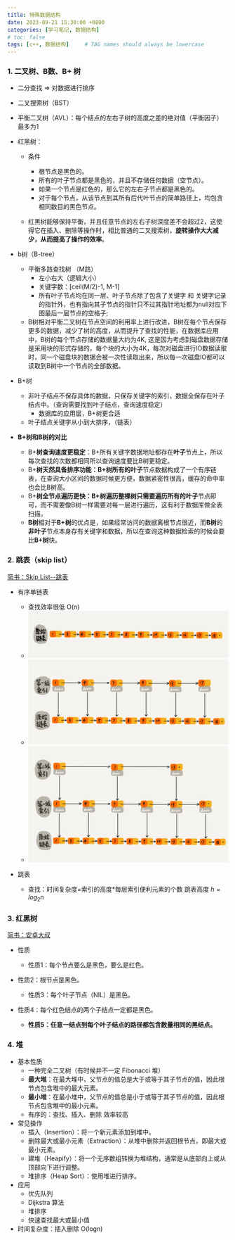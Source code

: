 ```yaml
---
title: 特殊数据结构
date: 2023-09-21 15:30:00 +0800
categories: [学习笔记, 数据结构]
# toc: false
tags: [c++, 数据结构]     # TAG names should always be lowercase
---
```




### 1. 二叉树、B数、B+ 树

- 二分查找  => 对数据进行排序
- 二叉搜索树（BST）

- 平衡二叉树（AVL）：每个结点的左右子树的高度之差的绝对值（平衡因子）最多为1

- 红黑树：

  - 条件
    - 根节点是黑色的。
    - 所有的叶子节点都是黑色的，并且不存储任何数据（空节点）。
    - 如果一个节点是红色的，那么它的左右子节点都是黑色的。
    - 对于每个节点，从该节点到其所有后代叶节点的简单路径上，均包含相同数目的黑色节点。

  - 红黑树能够保持平衡，并且任意节点的左右子树深度差不会超过2，这使得它在插入、删除等操作时，相比普通的二叉搜索树，**旋转操作大大减少，从而提高了操作的效率**。

- b树（B-tree）
  - 平衡多路查找树 （M路）
    - 左小右大（逻辑大小）
    - 关键字数：[ceil(M/2)-1, M-1]
    - 所有叶子节点均在同一层、叶子节点除了包含了关键字 和 关键字记录的指针外，也有指向其子节点的指针只不过其指针地址都为null对应下图最后一层节点的空格子;
  - B树相对平衡二叉树在节点空间的利用率上进行改进，B树在每个节点保存更多的数据，减少了树的高度，从而提升了查找的性能，在数据库应用中，B树的每个节点存储的数据量大约为4K, 这是因为考虑到磁盘数据存储是采用块的形式存储的，每个块的大小为4K，每次对磁盘进行IO数据读取时，同一个磁盘块的数据会被一次性读取出来，所以每一次磁盘IO都可以读取到B树中一个节点的全部数据。
- B+树
  - 非叶子结点不保存具体的数据，只保存关键字的索引，数据全保存在叶子结点中。（查询需要找到叶子结点，查询速度稳定）
    - 数据库的应用层，B+树更合适
  - 叶子结点关键字从小到大排序，（链表）
- **B+树和B树的对比**
  - B+**树查询速度更稳定**：B+所有关键字数据地址都存在**叶子**节点上，所以每次查找的次数都相同所以查询速度要比B树更稳定。
  - B+**树天然具备排序功能：**B+树所有的**叶子**节点数据构成了一个有序链表，在查询大小区间的数据时候更方便，数据紧密性很高，缓存的命中率也会比B树高。
  - B+**树全节点遍历更快：**B+树遍历整棵树只需要遍历所有的**叶子**节点即可，而不需要像B树一样需要对每一层进行遍历，这有利于数据库做全表扫描。
  - **B树**相对于**B+树**的优点是，如果经常访问的数据离根节点很近，而**B树**的**非叶子**节点本身存有关键字和数据，所以在查询这种数据检索的时候会要比**B+树**快。



### 2. 跳表（skip list）

[简书：Skip List--跳表](https://www.jianshu.com/p/9d8296562806)

- 有序单链表 
  - 查找效率很低 O(n)
  - ![跳表：原始链表](/assets/figs/数据结构/webp0.png)
  - ![跳表：一级索引](/assets/figs/数据结构/webp1.png)
  - ![跳表：二级索引](/assets/figs/数据结构/webp2.png)

- 跳表
  - 查找：时间复杂度=索引的高度*每层索引便利元素的个数 跳表高度 $h=log_2n$

### 3. 红黑树

[简书：安卓大叔](https://www.jianshu.com/p/e136ec79235c)

- 性质

  - 性质1：每个节点要么是黑色，要么是红色。
- 性质2：根节点是黑色。
  - 性质3：每个叶子节点（NIL）是黑色。
- 性质4：每个红色结点的两个子结点一定都是黑色。
  - **性质5：任意一结点到每个叶子结点的路径都包含数量相同的黑结点。**




### 4. 堆

- 基本性质
  - 一种完全二叉树（有时候并不一定 Fibonacci 堆）
  - **最大堆**：在最大堆中，父节点的值总是大于或等于其子节点的值，因此根节点包含堆中的最大元素。
  - **最小堆**：在最小堆中，父节点的值总是小于或等于其子节点的值，因此根节点包含堆中的最小元素。
  - 有序的：查找、插入、删除 效率较高
- 常见操作
  - 插入（Insertion）：将一个新元素添加到堆中。
  - 删除最大或最小元素（Extraction）：从堆中删除并返回根节点，即最大或最小元素。
  - 建堆（Heapify）：将一个无序数组转换为堆结构，通常是从底部向上或从顶部向下进行调整。
  - 堆排序（Heap Sort）：使用堆进行排序。
- 应用
  - 优先队列
  - Dijkstra 算法
  - 堆排序
  - 快速查找最大或最小值
- 时间复杂度：插入删除 O(logn)
